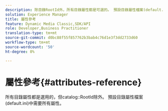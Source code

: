 ```yaml
---
description: 除目錄RootId外，所有目錄屬性都是可選的。 預設目錄屬性檔案(default.ini)中需要所有屬性。
solution: Experience Manager
title: 屬性參考
feature: Dynamic Media Classic,SDK/API
role: Developer,Business Practitioner
translation-type: tm+mt
source-git-commit: d0bc88f55f857762b3bab4c76d1e3f3dd2733d60
workflow-type: tm+mt
source-wordcount: '50'
ht-degree: 0%

---
```



# 屬性參考{#attributes-reference}

所有目錄屬性都是選用的，但catalog::RootId除外。 預設目錄屬性檔案(default.ini)中需要所有屬性。

